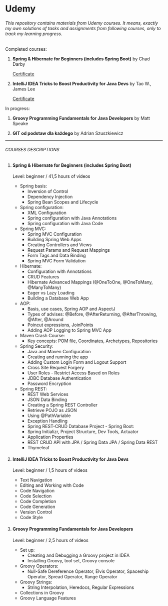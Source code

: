 # Udemy

###### This repository contains materials from Udemy courses. It means, exactly my own solutions of tasks and assignments from following courses, only to track my learning progress.

Completed courses:

1. **Spring & Hibernate for Beginners (includes Spring Boot)** by Chad Darby

    [Certificate](https://ude.my/UC-5df5e770-59a6-4612-9092-e725f6cbf697)
    
2. **IntelliJ IDEA Tricks to Boost Productivity for Java Devs** by Tao W., James Lee

    [Certificate](https://www.udemy.com/certificate/UC-4da140ed-28f2-42ab-b265-c0c5263dac65/)
  
In progress:

1. **Groovy Programming Fundamentals for Java Developers** by Matt Speake

2. **GIT od podstaw dla każdego** by Adrian Szuszkiewicz


---

###### COURSES DESCRIPTIONS

1. #### Spring & Hibernate for Beginners (includes Spring Boot)

   Level: beginner / 41,5 hours of videos
   
   - Spring basis: 
        - Inversion of Control
        - Dependency Injection
        - Spring Bean Scopes and Lifecycle 
   - Spring configuration: 
        - XML Configuration
        - Spring configuration with Java Annotations
        - Spring configuration with Java Code
   - Spring MVC: 
        - Spring MVC Configuration
        - Building Spring Web Apps
        - Creating Controllers and Views
        - Request Params and Request Mappings
        - Form Tags and Data Binding
        - Spring MVC Form Validation
    - Hibernate:
        - Configuration with Annotations
        - CRUD Features
        - Hibernate Advanced Mappings (@OneToOne, @OneToMany, @ManyToMany)
        - Eager vs Lazy Loading
        - Building a Database Web App
    - AOP:
        - Basis, use cases, Spring AOP and AspectJ
        - Types of advises: @Before, @AfterReturning, @AfterThrowing, @After, @Around
        - Poincut expressions, JoinPoints
        - Adding AOP Logging to Spring MVC App
     - Maven Crash Course:
        - Key concepts: POM file, Coordinates, Archetypes, Repositories
     - Spring Security:
        - Java and Maven Configuration
        - Creating and running the app
        - Adding Custom Login Form and Logout Support
        - Cross Site Request Forgery
        - User Roles - Restrict Access Based on Roles
        - JDBC Database Authentication
        - Password Encryption
      - Spring REST:
         - REST Web Services
         - JSON Data Binding
         - Creating a Spring REST Controller
         - Retrieve POJO as JSON
         - Using @PathVariable
         - Exception Handling
         - Spring REST-CRUD Database Project
       - Spring Boot:
          - Spring Initializr, Project Structure, Dev Tools, Actuator
          - Application Properties
          - REST CRUD API with JPA / Spring Data JPA / Spring Data REST
          - Thymeleaf
 
 
2. #### IntelliJ IDEA Tricks to Boost Productivity for Java Devs

    Level: beginner / 1,5 hours of videos
    
    - Text Navigation
    - Editing and Working with Code
    - Code Navigation
    - Code Selection
    - Code Completion
    - Code Generation
    - Version Control
    - Code Style

3. #### Groovy Programming Fundamentals for Java Developers

    Level: beginner / 2,5 hours of videos
    
    - Set up: 
        - Creating and Debugging a Groovy project in IDEA 
        - Installing Groovy, tool set, Groovy console
    - Groovy Operators:
        - Null-Safe Dereference Operator, Elvis Operator, Spaceship Operator, Spread Operator, Range Operator
    - Groovy Strings:
        - String Interpolation, Heredocs, Regular Expressions
    - Collections in Groovy 
    - Groovy Language Features
       

